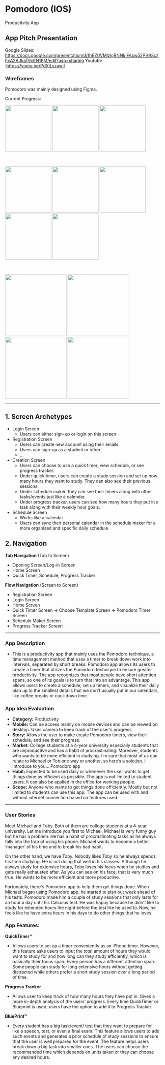 # Pomodoro (IOS)
Productivity App

## App Pitch Presentation
Google Slides: https://docs.google.com/presentation/d/1hEZ0VMlzlgRNNkIFAxw52PV93czhxA2AJkaT6cEN1FM/edit?usp=sharing
Youtube :https://youtu.be/PdXiLszawlI

### Wireframes
Pomodoro was mainly designed using Figma.


Current Progress: 

<p float="left">
  <img src="https://drive.google.com/file/d/1szR5mxZaXhYNcMV3oC1GMKdp-jI--OB2/view?usp=sharing" width=150>
  <img src="https://drive.google.com/file/d/1uxH81yoPIE5tK2Nb-YOBw_sT7P0g5Jts/view?usp=sharing" width=150>
  <img src="https://drive.google.com/file/d/1PmQNDe0uroqqSpqzhmmrduTlCYri4U6a/view?usp=sharing" width=150>
</p>
<br>  

<p float="left">
  <img src="https://i.imgur.com/APjn9xH.png" width=150>
  <img src="https://i.imgur.com/Vvsg9XW.png" width=150>
  <img src="https://imgur.com/fTFKEAU.png" width=150>
  <img src="https://imgur.com/OsmxYTu.png" width=150>
  <img src="https://imgur.com/JI6ExuY.png" width=150>
</p>
<br>

<p float="left">
<img src="http://g.recordit.co/ckvTgeeqt8.gif" width=200>
<img src="http://g.recordit.co/tTB5MXcxMc.gif" width=200>
<img src="http://g.recordit.co/2T0L1I0i8D.gif" width=200>
<img src="http://g.recordit.co/3CQbqLPsJz.gif" width=200>
</p>
 
---

## 1. Screen Archetypes
 * Login Screen
   * Users can either sign-up or login on this screen
 * Registration Screen
   * Users can create new account using their emails
   * Users can sign-up as a student or other
   * ...
 * Creation Screen
   * Users can choose to use a quick timer, view schedule, or see progress tracker.
   * Under quick timer, users can create a study session and set up how many hours they want to study.
     They can also see their previous sessions.
   * Under schedule maker, they can see their timers along with other tasks/events just like a calendar.
   * Under progress tracker, users can see how many hours they put in a task along with their weekly hour goals.
 * Schedule Screen
     * Works like a calendar
     * Users can sync their personal calendar in the schedule maker 
       for a more organized and specific daily schedule
       
## 2. Navigation
**Tab Navigation** (Tab to Screen)
 * Opening Screen/Log-in Screen
 * Home Screen
 * Quick Timer, Schedule, Progress Tracker
 
**Flow Navigation** (Screen to Screen)
 * Registration Screen
 * Login Screen
 * Home Screen
 * Quick Timer Screen
   -> Choose Template Screen
   -> Pomodoro Timer Screen
 * Schedule Maker Screen
 * Progress Tracker Screen
---
 
### App Description
- This is a productivity app that mainly uses the Pomodoro technique, a time management method that uses a timer to break down work into intervals, separated by short breaks. Pomodoro app allows its users to create a timer that utilizes the Pomodoro technique to ensure greater productivity. The app recognizes that most people have short attention spans, so one of its goals is to turn that into an advantage. This app allows users to create a schedule, set up timers, and visualize their daily plan up to the smallest details that we don’t usually put in our calendars, like coffee breaks or cool-down time.

### App Idea Evaluation
- **Category:** Productivity
- **Mobile:** Can be access mainly on mobile devices and can be viewed on desktop. Uses camera to keep track of the user's progress.
- **Story:** Allows the user to make create Pomodoro timers, view their schedule, and see their progress.
- **Market:** College students at a 4-year university especially students that are unproductive and has a habit of procrastinating. Moreover, students who wants to be more efficient in studying. I’m sure that most of us can relate to Michael or Tob one way or another, so here’s a solution. I introduce to you… Pomodoro app
- **Habit:** Expected to be used daily or whenever the user wants to get things done as efficient as possible. The app is not limited to student users. It can also be applied in the office for working people. 
- **Scope:** Anyone who wants to get things done efficiently. Mostly but not limited to students can use this app. The app can be used with and without internet connection based on features used.

---

### User Stories
  Meet Michael and Toby. Both of them are college students at a 4-year university.
Let me introduce you first to Michael. Michael is very funny guy but he has a problem. He has a habit of procrastinating tasks as he always falls into the trap of using his phone. Michael wants to become a better ‘manager’ of his time and to break his bad habit.

  On the other hand, we have Toby. Nobody likes Toby so he always spends his time studying. He is not doing that well in his classes. Although he always study for extensive hours, Toby loses his focus when he studies and gets really exhausted after. As you can see on his face, that is very much true. He wants to be more efficient and more productive.
   
   Fortunately, there's Pomodoro app to help them get things done. When Michael began using Pomodoro app, he started to plan out week ahead of his tests. Pomodoro made him a couple of study sessions that only lasts for an hour a day until his Calculus test. He was happy because he didn't like to study for extended hours the night before the test like he used to. Now, he feels like he have extra hours in his days to do other things that he loves. 
   
   
### App Features:
 
**QuickTimer™**
- Allows users to set up a timer conveniently as an iPhone timer. However, this feature asks users to input the total amount of hours they would want to study for and how long can they study efficiently, which is basically their focus span. Every person has a different attention span. Some people can study for long extensive hours without getting distracted while others prefer a short study session over a long period of time. 

**Progress Tracker**
- Allows user to keep track of how many hours they have put in. Gives a more in-depth analysis of the users’ progress. Every time QuickTimer or Blueprint is used, users have the option to add it to Progress Tracker. 

**BluePrint™**
- Every student has a big task/event/ test that they want to prepare for like a speech, test, or even a final exam. This feature allows users to add such events and generates a prior schedule of study sessions to ensure that the user is well prepared for the event. The feature helps users break down a big task into smaller ones. The users can choose the recommended time which depends on units taken or they can choose any desired hours.


